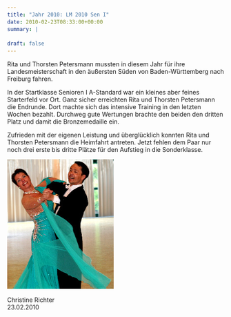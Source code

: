 ```yaml
---
title: "Jahr 2010: LM 2010 Sen I"
date: 2010-02-23T08:33:00+00:00
summary: |
    
draft: false
---
```


Rita und Thorsten Petersmann mussten in diesem Jahr für ihre Landesmeisterschaft in den äußersten Süden von Baden-Württemberg nach Freiburg fahren.

In der Startklasse Senioren I A-Standard war ein kleines aber feines Starterfeld vor Ort. Ganz sicher erreichten Rita und Thorsten Petersmann die Endrunde. Dort machte sich das intensive Training in den letzten Wochen bezahlt. Durchweg gute Wertungen brachte den beiden den dritten Platz und damit die Bronzemedaille ein.

Zufrieden mit der eigenen Leistung und überglücklich konnten Rita und Thorsten Petersmann die Heimfahrt antreten. Jetzt fehlen dem Paar nur noch drei erste bis dritte Plätze für den Aufstieg in die Sonderklasse.

![Petersmann](100223.jpg)

Christine Richter  
 23.02.2010


